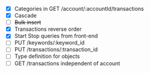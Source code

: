 - [x] Categories in GET /account/:accountId/transactions
- [x] Cascade
- [ ] ~~Bulk insert~~
- [x] Transactions reverse order
- [x] Start Stop queries from front-end
- [ ] PUT /keywords/:keyword_id
- [ ] PUT /transactions/:transaction_id
- [ ] Type definition for objects
- [ ] GET /transactions independent of account
